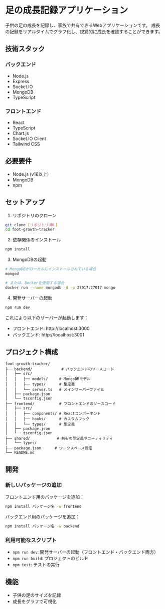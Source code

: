# 足の成長記録アプリケーション

子供の足の成長を記録し、家族で共有できるWebアプリケーションです。
成長の記録をリアルタイムでグラフ化し、視覚的に成長を確認することができます。

## 技術スタック

### バックエンド
- Node.js
- Express
- Socket.IO
- MongoDB
- TypeScript

### フロントエンド
- React
- TypeScript
- Chart.js
- Socket.IO Client
- Tailwind CSS

## 必要要件

- Node.js (v16以上)
- MongoDB
- npm

## セットアップ

1. リポジトリのクローン
```bash
git clone [リポジトリURL]
cd foot-growth-tracker
```

2. 依存関係のインストール
```bash
npm install
```

3. MongoDBの起動
```bash
# MongoDBがローカルにインストールされている場合
mongod

# または、Dockerを使用する場合
docker run --name mongodb -d -p 27017:27017 mongo
```

4. 開発サーバーの起動
```bash
npm run dev
```

これにより以下のサーバーが起動します：
- フロントエンド: http://localhost:3000
- バックエンド: http://localhost:3001

## プロジェクト構成

```
foot-growth-tracker/
├── backend/             # バックエンドのソースコード
│   ├── src/
│   │   ├── models/     # MongoDBモデル
│   │   ├── types/      # 型定義
│   │   └── server.ts   # メインサーバーファイル
│   ├── package.json
│   └── tsconfig.json
├── frontend/           # フロントエンドのソースコード
│   ├── src/
│   │   ├── components/ # Reactコンポーネント
│   │   ├── hooks/      # カスタムフック
│   │   └── types/      # 型定義
│   ├── package.json
│   └── tsconfig.json
├── shared/            # 共有の型定義やユーティリティ
│   └── types/
├── package.json      # ワークスペース設定
└── README.md
```

## 開発

### 新しいパッケージの追加

フロントエンド用のパッケージを追加：
```bash
npm install パッケージ名 -w frontend
```

バックエンド用のパッケージを追加：
```bash
npm install パッケージ名 -w backend
```

### 利用可能なスクリプト

- `npm run dev`: 開発サーバーの起動（フロントエンド・バックエンド両方）
- `npm run build`: プロジェクトのビルド
- `npm test`: テストの実行

## 機能

- 子供の足のサイズを記録
- 成長をグラフで可視化
